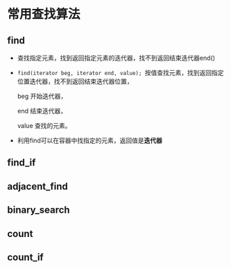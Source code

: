 # 常用查找算法

## find

- 查找指定元素，找到返回指定元素的迭代器，找不到返回结束迭代器end()

- `find(iterator beg, iterator end, value); `按值查找元素，找到返回指定位置迭代器，找不到返回结束迭代器位置，

  beg 开始迭代器，

  end 结束迭代器，

  value 查找的元素。

- 利用find可以在容器中找指定的元素，返回值是**迭代器**

## find_if

## adjacent_find

## binary_search

## count

## count_if



